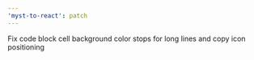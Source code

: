 ```yaml
---
'myst-to-react': patch
---
```


Fix code block cell background color stops for long lines and copy icon positioning
